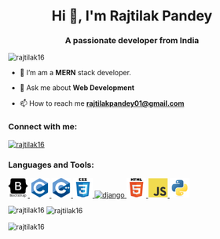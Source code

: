 

<h1 align="center">Hi 👋, I'm Rajtilak Pandey</h1>
<h3 align="center">A passionate developer from India</h3>
 
<p align="left"> <img src="https://komarev.com/ghpvc/?username=rajtilak16&label=Profile%20views&color=0e75b6&style=flat" alt="rajtilak16" /> </p>

- 🌱 I’m am a **MERN** stack developer.

- 💬 Ask me about **Web Development**

- 📫 How to reach me **rajtilakpandey01@gmail.com**

<h3 align="left">Connect with me:</h3>
<p align="left">
<a href="https://linkedin.com/in/rajtilak16" target="blank"><img align="center" src="https://raw.githubusercontent.com/rahuldkjain/github-profile-readme-generator/master/src/images/icons/Social/linked-in-alt.svg" alt="rajtilak16" height="30" width="40" /></a>
</p>

<h3 align="left">Languages and Tools:</h3>
<p align="left"> <a href="https://getbootstrap.com" target="_blank" rel="noreferrer"> <img src="https://raw.githubusercontent.com/devicons/devicon/master/icons/bootstrap/bootstrap-plain-wordmark.svg" alt="bootstrap" width="40" height="40"/> </a> <a href="https://www.cprogramming.com/" target="_blank" rel="noreferrer"> <img src="https://raw.githubusercontent.com/devicons/devicon/master/icons/c/c-original.svg" alt="c" width="40" height="40"/> </a> <a href="https://www.w3schools.com/cpp/" target="_blank" rel="noreferrer"> <img src="https://raw.githubusercontent.com/devicons/devicon/master/icons/cplusplus/cplusplus-original.svg" alt="cplusplus" width="40" height="40"/> </a> <a href="https://www.w3schools.com/css/" target="_blank" rel="noreferrer"> <img src="https://raw.githubusercontent.com/devicons/devicon/master/icons/css3/css3-original-wordmark.svg" alt="css3" width="40" height="40"/> </a> <a href="https://www.djangoproject.com/" target="_blank" rel="noreferrer"> <img src="https://cdn.worldvectorlogo.com/logos/django.svg" alt="django" width="40" height="40"/> </a> <a href="https://www.w3.org/html/" target="_blank" rel="noreferrer"> <img src="https://raw.githubusercontent.com/devicons/devicon/master/icons/html5/html5-original-wordmark.svg" alt="html5" width="40" height="40"/> </a> <a href="https://developer.mozilla.org/en-US/docs/Web/JavaScript" target="_blank" rel="noreferrer"> <img src="https://raw.githubusercontent.com/devicons/devicon/master/icons/javascript/javascript-original.svg" alt="javascript" width="40" height="40"/> </a> <a href="https://www.python.org" target="_blank" rel="noreferrer"> <img src="https://raw.githubusercontent.com/devicons/devicon/master/icons/python/python-original.svg" alt="python" width="40" height="40"/> </a> </p>

<p><img align="left" src="https://github-readme-stats.vercel.app/api/top-langs?username=rajtilak16&show_icons=true&locale=en&layout=compact" alt="rajtilak16" /></p>

<p>&nbsp;<img align="center" src="https://github-readme-stats.vercel.app/api?username=rajtilak16&show_icons=true&locale=en" alt="rajtilak16" /></p>

<p><img align="center" src="https://github-readme-streak-stats.herokuapp.com/?user=rajtilak16&" alt="rajtilak16" /></p>
